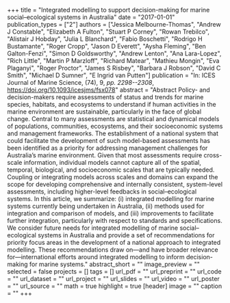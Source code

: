 +++
title = "Integrated modelling to support decision-making for marine social–ecological systems in Australia"
date = "2017-01-01"
publication_types = ["2"]
authors = ["Jessica Melbourne-Thomas", "Andrew J Constable", "Elizabeth A Fulton", "Stuart P Corney", "Rowan Trebilco", "Alistair J Hobday", "Julia L Blanchard", "Fabio Boschetti", "Rodrigo H Bustamante", "Roger Cropp", "Jason D Everett", "Aysha Fleming", "Ben Galton-Fenzi", "Simon D Goldsworthy", "Andrew Lenton", "Ana Lara-Lopez", "Rich Little", "Martin P Marzloff", "Richard Matear", "Mathieu Mongin", "Eva Plaganyi", "Roger Proctor", "James S Risbey", "Barbara J Robson", "David C Smith", "Michael D Sumner", "E Ingrid van Putten"]
publication = "In: ICES Journal of Marine Science, (74), 9, _pp. 2298--2308_, https://doi.org/10.1093/icesjms/fsx078"
abstract = "Abstract Policy- and decision-makers require assessments of status and trends for marine species, habitats, and ecosystems to understand if human activities in the marine environment are sustainable, particularly in the face of global change. Central to many assessments are statistical and dynamical models of populations, communities, ecosystems, and their socioeconomic systems and management frameworks. The establishment of a national system that could facilitate the development of such model-based assessments has been identified as a priority for addressing management challenges for Australia’s marine environment. Given that most assessments require cross-scale information, individual models cannot capture all of the spatial, temporal, biological, and socioeconomic scales that are typically needed. Coupling or integrating models across scales and domains can expand the scope for developing comprehensive and internally consistent, system-level assessments, including higher-level feedbacks in social–ecological systems. In this article, we summarize: (i) integrated modelling for marine systems currently being undertaken in Australia, (ii) methods used for integration and comparison of models, and (iii) improvements to facilitate further integration, particularly with respect to standards and specifications. We consider future needs for integrated modelling of marine social–ecological systems in Australia and provide a set of recommendations for priority focus areas in the development of a national approach to integrated modelling. These recommendations draw on—and have broader relevance for—international efforts around integrated modelling to inform decision-making for marine systems."
abstract_short = ""
image_preview = ""
selected = false
projects = []
tags = []
url_pdf = ""
url_preprint = ""
url_code = ""
url_dataset = ""
url_project = ""
url_slides = ""
url_video = ""
url_poster = ""
url_source = ""
math = true
highlight = true
[header]
image = ""
caption = ""
+++
